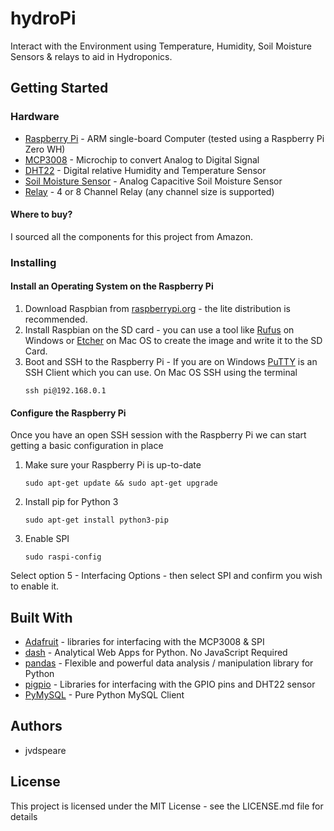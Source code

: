 # hydroPi
Interact with the Environment using Temperature, Humidity, Soil Moisture Sensors & relays to aid in Hydroponics.

## Getting Started

### Hardware
* [Raspberry Pi](https://www.raspberrypi.org/) - ARM single-board Computer (tested using a Raspberry Pi Zero WH)
* [MCP3008](https://www.adafruit.com/product/856) - Microchip to convert Analog to Digital Signal
* [DHT22](https://www.adafruit.com/product/385) - Digital relative Humidity and Temperature Sensor
* [Soil Moisture Sensor](https://www.aliexpress.com/item/Analog-Capacitive-Soil-Moisture-Sensor-V1-2-Corrosion-Resistant-Z09-Drop-ship/32858273308.html) - Analog Capacitive Soil Moisture Sensor
* [Relay](http://www.kumantech.com/kuman-k30-5v-8-channel-relay-shield-module-for-arduino-uno-r3-1280-2560-arm-pic-avr-stm32-raspberry-pi-dsp_p0071.html) - 4 or 8 Channel Relay (any channel size is supported)

#### Where to buy?
I sourced all the components for this project from Amazon.

### Installing
#### Install an Operating System on the Raspberry Pi

1. Download Raspbian from [raspberrypi.org](https://www.raspberrypi.org/downloads/raspbian/) - 
the lite distribution is recommended.
2. Install Raspbian on the SD card - you can use a tool like [Rufus](https://rufus.ie/en_IE.html) on Windows or [Etcher](https://www.balena.io/etcher/) on Mac OS to create the image and write it to the SD Card.
3. Boot and SSH to the Raspberry Pi - If you are on Windows [PuTTY](https://www.putty.org/) is an SSH Client which you can use. On Mac OS SSH using the terminal
    ```
    ssh pi@192.168.0.1
    ```

#### Configure the Raspberry Pi

Once you have an open SSH session with the Raspberry Pi we can start getting a basic configuration in place
1. Make sure your Raspberry Pi is up-to-date
    ```
    sudo apt-get update && sudo apt-get upgrade
    ```
2. Install pip for Python 3
    ```
    sudo apt-get install python3-pip
    ```
3. Enable SPI
    ```
    sudo raspi-config
    ```
Select option 5 - Interfacing Options - then select SPI and confirm you wish to enable it.

## Built With
* [Adafruit](https://github.com/adafruit) - libraries for interfacing with the MCP3008 & SPI
* [dash](https://github.com/plotly/dash) - Analytical Web Apps for Python. No JavaScript Required
* [pandas](https://github.com/pandas-dev/pandas) - Flexible and powerful data analysis / manipulation library for Python
* [pigpio](http://abyz.me.uk/rpi/pigpio/) - Libraries for interfacing with the GPIO pins and DHT22 sensor
* [PyMySQL](https://github.com/PyMySQL/PyMySQL) - Pure Python MySQL Client

## Authors
* jvdspeare

## License
This project is licensed under the MIT License - see the LICENSE.md file for details